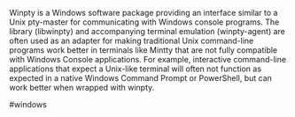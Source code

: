 Winpty is a Windows software package providing an interface similar to a Unix pty-master for communicating with Windows console programs. The library (libwinpty) and accompanying terminal emulation (winpty-agent) are often used as an adapter for making traditional Unix command-line programs work better in terminals like Mintty that are not fully compatible with Windows Console applications. For example, interactive command-line applications that expect a Unix-like terminal will often not function as expected in a native Windows Command Prompt or PowerShell, but can work better when wrapped with winpty.

#windows 